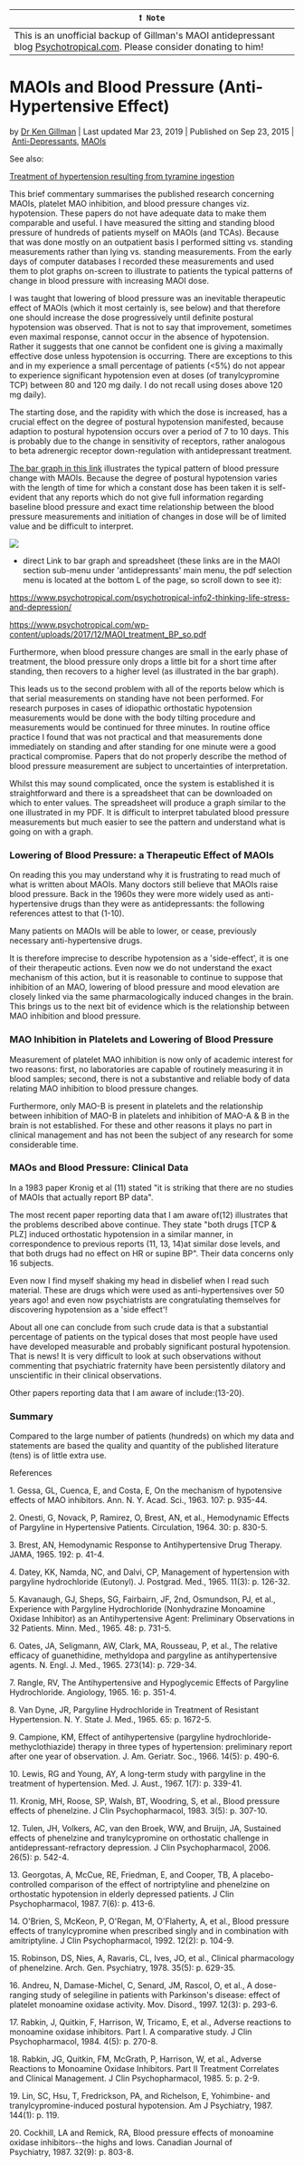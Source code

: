 **`❗ Note`** |
------------------- |
This is an unofficial backup of Gillman's MAOI antidepressant blog [Psychotropical.com](https://psychotropical.com/). Please consider donating to him! |

MAOIs and Blood Pressure (Anti-Hypertensive Effect)
===================================================

by [Dr Ken Gillman](https://psychotropical.com/author/dr-ken-gillman/ "Posts by Dr Ken Gillman") | Last updated Mar 23, 2019 | Published on Sep 23, 2015 | [Anti-Depressants](https://psychotropical.com/category/anti-depressants/), [MAOIs](https://psychotropical.com/category/anti-depressants/maois/)

See also:

[Treatment of hypertension resulting from tyramine ingestion](https://www.psychotropical.com/maois-tyramine-hypertension-nifedipine/)

This brief commentary summarises the published research concerning MAOIs, platelet MAO inhibition, and blood pressure changes viz. hypotension. These papers do not have adequate data to make them comparable and useful. I have measured the sitting and standing blood pressure of hundreds of patients myself on MAOIs (and TCAs). Because that was done mostly on an outpatient basis I performed sitting vs. standing measurements rather than lying vs. standing measurements. From the early days of computer databases I recorded these measurements and used them to plot graphs on-screen to illustrate to patients the typical patterns of change in blood pressure with increasing MAOI dose.

I was taught that lowering of blood pressure was an inevitable therapeutic effect of MAOIs (which it most certainly is, see below) and that therefore one should increase the dose progressively until definite postural hypotension was observed. That is not to say that improvement, sometimes even maximal response, cannot occur in the absence of hypotension. Rather it suggests that one cannot be confident one is giving a maximally effective dose unless hypotension is occurring. There are exceptions to this and in my experience a small percentage of patients (<5%) do not appear to experience significant hypotension even at doses (of tranylcypromine TCP) between 80 and 120 mg daily. I do not recall using doses above 120 mg daily).

The starting dose, and the rapidity with which the dose is increased, has a crucial effect on the degree of postural hypotension manifested, because adaption to postural hypotension occurs over a period of 7 to 10 days. This is probably due to the change in sensitivity of receptors, rather analogous to beta adrenergic receptor down-regulation with antidepressant treatment.

[The bar graph in this link](https://www.psychotropical.com/wp-content/uploads/2017/12/MAOI_treatment_BP_so.pdf) illustrates the typical pattern of blood pressure change with MAOIs. Because the degree of postural hypotension varies with the length of time for which a constant dose has been taken it is self-evident that any reports which do not give full information regarding baseline blood pressure and exact time relationship between the blood pressure measurements and initiation of changes in dose will be of limited value and be difficult to interpret.

![](https://www.psychotropical.com/wp-content/uploads/2017/11/Changes_in_blood_pressure_bar_graph-1024x695.png)

* direct Link to bar graph and spreadsheet (these links are in the MAOI section sub-menu under 'antidepressants' main menu, the pdf selection menu is located at the bottom L of the page, so scroll down to see it):

<https://www.psychotropical.com/psychotropical-info2-thinking-life-stress-and-depression/>

<https://www.psychotropical.com/wp-content/uploads/2017/12/MAOI_treatment_BP_so.pdf>

Furthermore, when blood pressure changes are small in the early phase of treatment, the blood pressure only drops a little bit for a short time after standing, then recovers to a higher level (as illustrated in the bar graph).

This leads us to the second problem with all of the reports below which is that serial measurements on standing have not been performed. For research purposes in cases of idiopathic orthostatic hypotension measurements would be done with the body tilting procedure and measurements would be continued for three minutes. In routine office practice I found that was not practical and that measurements done immediately on standing and after standing for one minute were a good practical compromise. Papers that do not properly describe the method of blood pressure measurement are subject to uncertainties of interpretation.

Whilst this may sound complicated, once the system is established it is straightforward and there is a spreadsheet that can be downloaded on which to enter values. The spreadsheet will produce a graph similar to the one illustrated in my PDF. It is difficult to interpret tabulated blood pressure measurements but much easier to see the pattern and understand what is going on with a graph.

### Lowering of Blood Pressure: a Therapeutic Effect of MAOIs

On reading this you may understand why it is frustrating to read much of what is written about MAOIs. Many doctors still believe that MAOIs raise blood pressure. Back in the 1960s they were more widely used as anti-hypertensive drugs than they were as antidepressants: the following references attest to that (1-10).

Many patients on MAOIs will be able to lower, or cease, previously necessary anti-hypertensive drugs.

It is therefore imprecise to describe hypotension as a 'side-effect', it is one of their therapeutic actions. Even now we do not understand the exact mechanism of this action, but it is reasonable to continue to suppose that inhibition of an MAO, lowering of blood pressure and mood elevation are closely linked via the same pharmacologically induced changes in the brain. This brings us to the next bit of evidence which is the relationship between MAO inhibition and blood pressure.

### MAO Inhibition in Platelets and Lowering of Blood Pressure

Measurement of platelet MAO inhibition is now only of academic interest for two reasons: first, no laboratories are capable of routinely measuring it in blood samples; second, there is not a substantive and reliable body of data relating MAO inhibition to blood pressure changes.

Furthermore, only MAO-B is present in platelets and the relationship between inhibition of MAO-B in platelets and inhibition of MAO-A & B in the brain is not established. For these and other reasons it plays no part in clinical management and has not been the subject of any research for some considerable time.

### MAOs and Blood Pressure: Clinical Data

In a 1983 paper Kronig et al (11) stated "it is striking that there are no studies of MAOIs that actually report BP data".

The most recent paper reporting data that I am aware of(12) illustrates that the problems described above continue. They state "both drugs [TCP & PLZ] induced orthostatic hypotension in a similar manner, in correspondence to previous reports (11, 13, 14)at similar dose levels, and that both drugs had no effect on HR or supine BP". Their data concerns only 16 subjects.

Even now I find myself shaking my head in disbelief when I read such material. These are drugs which were used as anti-hypertensives over 50 years ago! and even now psychiatrists are congratulating themselves for discovering hypotension as a 'side effect'!

About all one can conclude from such crude data is that a substantial percentage of patients on the typical doses that most people have used have developed measurable and probably significant postural hypotension. That is news! It is very difficult to look at such observations without commenting that psychiatric fraternity have been persistently dilatory and unscientific in their clinical observations.

Other papers reporting data that I am aware of include:(13-20).

### Summary

Compared to the large number of patients (hundreds) on which my data and statements are based the quality and quantity of the published literature (tens) is of little extra use.

References

1\. Gessa, GL, Cuenca, E, and Costa, E, On the mechanism of hypotensive effects of MAO inhibitors. Ann. N. Y. Acad. Sci., 1963. 107: p. 935-44.

2\. Onesti, G, Novack, P, Ramirez, O, Brest, AN, et al., Hemodynamic Effects of Pargyline in Hypertensive Patients. Circulation, 1964. 30: p. 830-5.

3\. Brest, AN, Hemodynamic Response to Antihypertensive Drug Therapy. JAMA, 1965. 192: p. 41-4.

4\. Datey, KK, Namda, NC, and Dalvi, CP, Management of hypertension with pargyline hydrochloride (Eutonyl). J. Postgrad. Med., 1965. 11(3): p. 126-32.

5\. Kavanaugh, GJ, Sheps, SG, Fairbairn, JF, 2nd, Osmundson, PJ, et al., Experience with Pargyline Hydrochloride (Nonhydrazine Monoamine Oxidase Inhibitor) as an Antihypertensive Agent: Preliminary Observations in 32 Patients. Minn. Med., 1965. 48: p. 731-5.

6\. Oates, JA, Seligmann, AW, Clark, MA, Rousseau, P, et al., The relative efficacy of guanethidine, methyldopa and pargyline as antihypertensive agents. N. Engl. J. Med., 1965. 273(14): p. 729-34.

7\. Rangle, RV, The Antihypertensive and Hypoglycemic Effects of Pargyline Hydrochloride. Angiology, 1965. 16: p. 351-4.

8\. Van Dyne, JR, Pargyline Hydrochloride in Treatment of Resistant Hypertension. N. Y. State J. Med., 1965. 65: p. 1672-5.

9\. Campione, KM, Effect of antihypertensive (pargyline hydrochloride-methyclothiazide) therapy in three types of hypertension: preliminary report after one year of observation. J. Am. Geriatr. Soc., 1966. 14(5): p. 490-6.

10\. Lewis, RG and Young, AY, A long-term study with pargyline in the treatment of hypertension. Med. J. Aust., 1967. 1(7): p. 339-41.

11\. Kronig, MH, Roose, SP, Walsh, BT, Woodring, S, et al., Blood pressure effects of phenelzine. J Clin Psychopharmacol, 1983. 3(5): p. 307-10.

12\. Tulen, JH, Volkers, AC, van den Broek, WW, and Bruijn, JA, Sustained effects of phenelzine and tranylcypromine on orthostatic challenge in antidepressant-refractory depression. J Clin Psychopharmacol, 2006. 26(5): p. 542-4.

13\. Georgotas, A, McCue, RE, Friedman, E, and Cooper, TB, A placebo-controlled comparison of the effect of nortriptyline and phenelzine on orthostatic hypotension in elderly depressed patients. J Clin Psychopharmacol, 1987. 7(6): p. 413-6.

14\. O'Brien, S, McKeon, P, O'Regan, M, O'Flaherty, A, et al., Blood pressure effects of tranylcypromine when prescribed singly and in combination with amitriptyline. J Clin Psychopharmacol, 1992. 12(2): p. 104-9.

15\. Robinson, DS, Nies, A, Ravaris, CL, Ives, JO, et al., Clinical pharmacology of phenelzine. Arch. Gen. Psychiatry, 1978. 35(5): p. 629-35.

16\. Andreu, N, Damase-Michel, C, Senard, JM, Rascol, O, et al., A dose-ranging study of selegiline in patients with Parkinson's disease: effect of platelet monoamine oxidase activity. Mov. Disord., 1997. 12(3): p. 293-6.

17\. Rabkin, J, Quitkin, F, Harrison, W, Tricamo, E, et al., Adverse reactions to monoamine oxidase inhibitors. Part I. A comparative study. J Clin Psychopharmacol, 1984. 4(5): p. 270-8.

18\. Rabkin, JG, Quitkin, FM, McGrath, P, Harrison, W, et al., Adverse Reactions to Monoamine Oxidase Inhibitors. Part II Treatment Correlates and Clinical Management. J Clin Psychopharmacol, 1985. 5: p. 2-9.

19\. Lin, SC, Hsu, T, Fredrickson, PA, and Richelson, E, Yohimbine- and tranylcypromine-induced postural hypotension. Am J Psychiatry, 1987. 144(1): p. 119.

20\. Cockhill, LA and Remick, RA, Blood pressure effects of monoamine oxidase inhibitors--the highs and lows. Canadian Journal of Psychiatry, 1987. 32(9): p. 803-8.
